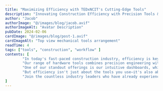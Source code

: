 ```yaml
---
title: "Maximizing Efficiency with TEDxNCIT's Cutting-Edge Tools"
description: "Innovating Construction Efficiency with Precision Tools & Support"
author: "Jacob"
authorImage: "@/images/blog/jacob.avif"
authorImageAlt: "Avatar Description"
pubDate: 2024-02-06
cardImage: "@/images/blog/post-1.avif"
cardImageAlt: "Top view mechanical tools arrangement"
readTime: 4
tags: ["tools", "construction", "workflow" ]
contents: [
        "In today's fast-paced construction industry, efficiency is key to success. At TEDxNCIT, we understand the importance of optimizing your project workflow to meet deadlines and stay within budget. That's why we're thrilled to introduce our cutting-edge tools designed to empower your projects like never before.",
        "Our range of hardware tools combines precision engineering with user-centric design, ensuring maximum speakerivity on every job site. From power drills to advanced fastening solutions, TEDxNCIT's tools are built to withstand the rigors of construction while streamlining your workflow.",
        "One of our standout offerings is our intuitive dashboards, which provide real-time insights into project progress, resource allocation, and more. With user-friendly interfaces, navigating and overseeing your projects has never been easier.",
        "But efficiency isn't just about the tools you use—it's also about the support you receive. That's why TEDxNCIT offers comprehensive documentation and expert guidance every step of the way. Our dedicated teams are committed to your success, providing personalized assistance to ensure you get the most out of our speakers.",
        "Join the countless industry leaders who have already experienced the difference TEDxNCIT tools can make. With our cutting-edge solutions, you can fast-track your projects to success and stay ahead of the competition."
]
---
```

